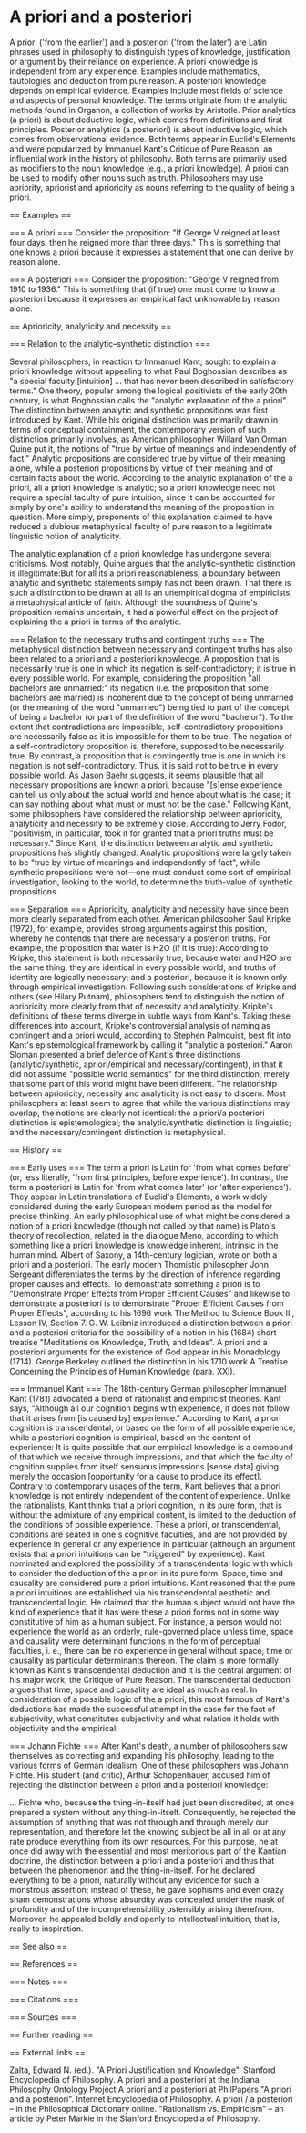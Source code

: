 # A priori and a posteriori

A priori ('from the earlier') and a posteriori ('from the later') are Latin phrases used in philosophy to distinguish types of knowledge, justification, or argument by their reliance on experience. A priori knowledge is independent from any experience. Examples include mathematics, tautologies and deduction from pure reason. A posteriori knowledge depends on empirical evidence. Examples include most fields of science and aspects of personal knowledge.
The terms originate from the analytic methods found in Organon, a collection of works by Aristotle. Prior analytics (a priori) is about deductive logic, which comes from definitions and first principles. Posterior analytics (a posteriori) is about inductive logic, which comes from observational evidence.
Both terms appear in Euclid's Elements and were popularized by Immanuel Kant's Critique of Pure Reason, an influential work in the history of philosophy. Both terms are primarily used as modifiers to the noun knowledge (e.g., a priori knowledge). A priori can be used to modify other nouns such as truth. Philosophers may use apriority, apriorist and aprioricity as nouns referring to the quality of being a priori.


== Examples ==


=== A priori ===
Consider the proposition: "If George V reigned at least four days, then he reigned more than three days." This is something that one knows a priori because it expresses a statement that one can derive by reason alone.


=== A posteriori ===
Consider the proposition: "George V reigned from 1910 to 1936." This is something that (if true) one must come to know a posteriori because it expresses an empirical fact unknowable by reason alone.


== Aprioricity, analyticity and necessity ==


=== Relation to the analytic–synthetic distinction ===

Several philosophers, in reaction to Immanuel Kant, sought to explain a priori knowledge without appealing to what Paul Boghossian describes as "a special faculty [intuition] ... that has never been described in satisfactory terms." One theory, popular among the logical positivists of the early 20th century, is what Boghossian calls the "analytic explanation of the a priori". The distinction between analytic and synthetic propositions was first introduced by Kant. While his original distinction was primarily drawn in terms of conceptual containment, the contemporary version of such distinction primarily involves, as American philosopher Willard Van Orman Quine put it, the notions of "true by virtue of meanings and independently of fact."
Analytic propositions are considered true by virtue of their meaning alone, while a posteriori propositions by virtue of their meaning and of certain facts about the world. According to the analytic explanation of the a priori, all a priori knowledge is analytic; so a priori knowledge need not require a special faculty of pure intuition, since it can be accounted for simply by one's ability to understand the meaning of the proposition in question. More simply, proponents of this explanation claimed to have reduced a dubious metaphysical faculty of pure reason to a legitimate linguistic notion of analyticity.

The analytic explanation of a priori knowledge has undergone several criticisms. Most notably, Quine argues that the analytic–synthetic distinction is illegitimate:But for all its a priori reasonableness, a boundary between analytic and synthetic statements simply has not been drawn. That there is such a distinction to be drawn at all is an unempirical dogma of empiricists, a metaphysical article of faith.
Although the soundness of Quine's proposition remains uncertain, it had a powerful effect on the project of explaining the a priori in terms of the analytic.


=== Relation to the necessary truths and contingent truths ===
The metaphysical distinction between necessary and contingent truths has also been related to a priori and a posteriori knowledge.
A proposition that is necessarily true is one in which its negation is self-contradictory; it is true in every possible world. For example, considering the proposition "all bachelors are unmarried:" its negation (i.e. the proposition that some bachelors are married) is incoherent due to the concept of being unmarried (or the meaning of the word "unmarried") being tied to part of the concept of being a bachelor (or part of the definition of the word "bachelor"). To the extent that contradictions are impossible, self-contradictory propositions are necessarily false as it is impossible for them to be true. The negation of a self-contradictory proposition is, therefore, supposed to be necessarily true.
By contrast, a proposition that is contingently true is one in which its negation is not self-contradictory. Thus, it is said not to be true in every possible world. As Jason Baehr suggests, it seems plausible that all necessary propositions are known a priori, because "[s]ense experience can tell us only about the actual world and hence about what is the case; it can say nothing about what must or must not be the case."
Following Kant, some philosophers have considered the relationship between aprioricity, analyticity and necessity to be extremely close. According to Jerry Fodor, "positivism, in particular, took it for granted that a priori truths must be necessary." Since Kant, the distinction between analytic and synthetic propositions has slightly changed. Analytic propositions were largely taken to be "true by virtue of meanings and independently of fact", while synthetic propositions were not—one must conduct some sort of empirical investigation, looking to the world, to determine the truth-value of synthetic propositions.


=== Separation ===
Aprioricity, analyticity and necessity have since been more clearly separated from each other. American philosopher Saul Kripke (1972), for example, provides strong arguments against this position, whereby he contends that there are necessary a posteriori truths. For example, the proposition that water is H2O (if it is true): According to Kripke, this statement is both necessarily true, because water and H2O are the same thing, they are identical in every possible world, and truths of identity are logically necessary; and a posteriori, because it is known only through empirical investigation. Following such considerations of Kripke and others (see Hilary Putnam), philosophers tend to distinguish the notion of aprioricity more clearly from that of necessity and analyticity.
Kripke's definitions of these terms diverge in subtle ways from Kant's. Taking these differences into account, Kripke's controversial analysis of naming as contingent and a priori would, according to Stephen Palmquist, best fit into Kant's epistemological framework by calling it "analytic a posteriori." Aaron Sloman presented a brief defence of Kant's three distinctions (analytic/synthetic, apriori/empirical and necessary/contingent), in that it did not assume "possible world semantics" for the third distinction, merely that some part of this world might have been different.
The relationship between aprioricity, necessity and analyticity is not easy to discern. Most philosophers at least seem to agree that while the various distinctions may overlap, the notions are clearly not identical: the a priori/a posteriori distinction is epistemological; the analytic/synthetic distinction is linguistic; and the necessary/contingent distinction is metaphysical.


== History ==


=== Early uses ===
The term a priori is Latin for 'from what comes before' (or, less literally, 'from first principles, before experience'). In contrast, the term a posteriori is Latin for 'from what comes later' (or 'after experience').
They appear in Latin translations of Euclid's Elements, a work widely considered during the early European modern period as the model for precise thinking.
An early philosophical use of what might be considered a notion of a priori knowledge (though not called by that name) is Plato's theory of recollection, related in the dialogue Meno, according to which something like a priori knowledge is knowledge inherent, intrinsic in the human mind.
Albert of Saxony, a 14th-century logician, wrote on both a priori and a posteriori.
The early modern Thomistic philosopher John Sergeant differentiates the terms by the direction of inference regarding proper causes and effects. To demonstrate something a priori is to "Demonstrate Proper Effects from Proper Efficient Causes" and likewise to demonstrate a posteriori is to demonstrate "Proper Efficient Causes from Proper Effects", according to his 1696 work The Method to Science Book III, Lesson IV, Section 7.
G. W. Leibniz introduced a distinction between a priori and a posteriori criteria for the possibility of a notion in his (1684) short treatise "Meditations on Knowledge, Truth, and Ideas". A priori and a posteriori arguments for the existence of God appear in his Monadology (1714).
George Berkeley outlined the distinction in his 1710 work A Treatise Concerning the Principles of Human Knowledge (para. XXI).


=== Immanuel Kant ===
The 18th-century German philosopher Immanuel Kant (1781) advocated a blend of rationalist and empiricist theories. Kant says, "Although all our cognition begins with experience, it does not follow that it arises from [is caused by] experience." According to Kant, a priori cognition is transcendental, or based on the form of all possible experience, while a posteriori cognition is empirical, based on the content of experience: It is quite possible that our empirical knowledge is a compound of that which we receive through impressions, and that which the faculty of cognition supplies from itself sensuous impressions [sense data] giving merely the occasion [opportunity for a cause to produce its effect]. Contrary to contemporary usages of the term, Kant believes that a priori knowledge is not entirely independent of the content of experience. Unlike the rationalists, Kant thinks that a priori cognition, in its pure form, that is without the admixture of any empirical content, is limited to the deduction of the conditions of possible experience. These a priori, or transcendental, conditions are seated in one's cognitive faculties, and are not provided by experience in general or any experience in particular (although an argument exists that a priori intuitions can be "triggered" by experience).
Kant nominated and explored the possibility of a transcendental logic with which to consider the deduction of the a priori in its pure form. Space, time and causality are considered pure a priori intuitions. Kant reasoned that the pure a priori intuitions are established via his transcendental aesthetic and transcendental logic. He claimed that the human subject would not have the kind of experience that it has were these a priori forms not in some way constitutive of him as a human subject. For instance, a person would not experience the world as an orderly, rule-governed place unless time, space and causality were determinant functions in the form of perceptual faculties, i. e., there can be no experience in general without space, time or causality as particular determinants thereon. The claim is more formally known as Kant's transcendental deduction and it is the central argument of his major work, the Critique of Pure Reason. The transcendental deduction argues that time, space and causality are ideal as much as real. In consideration of a possible logic of the a priori, this most famous of Kant's deductions has made the successful attempt in the case for the fact of subjectivity, what constitutes subjectivity and what relation it holds with objectivity and the empirical.


=== Johann Fichte ===
After Kant's death, a number of philosophers saw themselves as correcting and expanding his philosophy, leading to the various forms of German Idealism. One of these philosophers was Johann Fichte. His student (and critic), Arthur Schopenhauer, accused him of rejecting the distinction between a priori and a posteriori knowledge:

... Fichte who, because the thing-in-itself had just been discredited, at once prepared a system without any thing-in-itself. Consequently, he rejected the assumption of anything that was not through and through merely our representation, and therefore let the knowing subject be all in all or at any rate produce everything from its own resources. For this purpose, he at once did away with the essential and most meritorious part of the Kantian doctrine, the distinction between a priori and a posteriori and thus that between the phenomenon and the thing-in-itself. For he declared everything to be a priori, naturally without any evidence for such a monstrous assertion; instead of these, he gave sophisms and even crazy sham demonstrations whose absurdity was concealed under the mask of profundity and of the incomprehensibility ostensibly arising therefrom. Moreover, he appealed boldly and openly to intellectual intuition, that is, really to inspiration.


== See also ==


== References ==


=== Notes ===


=== Citations ===


=== Sources ===


== Further reading ==


== External links ==

Zalta, Edward N. (ed.). "A Priori Justification and Knowledge". Stanford Encyclopedia of Philosophy.
A priori and a posteriori at the Indiana Philosophy Ontology Project
A priori and a posteriori at PhilPapers
"A priori and a posteriori". Internet Encyclopedia of Philosophy.
A priori / a posteriori – in the Philosophical Dictionary online.
"Rationalism vs. Empiricism" – an article by Peter Markie in the Stanford Encyclopedia of Philosophy.